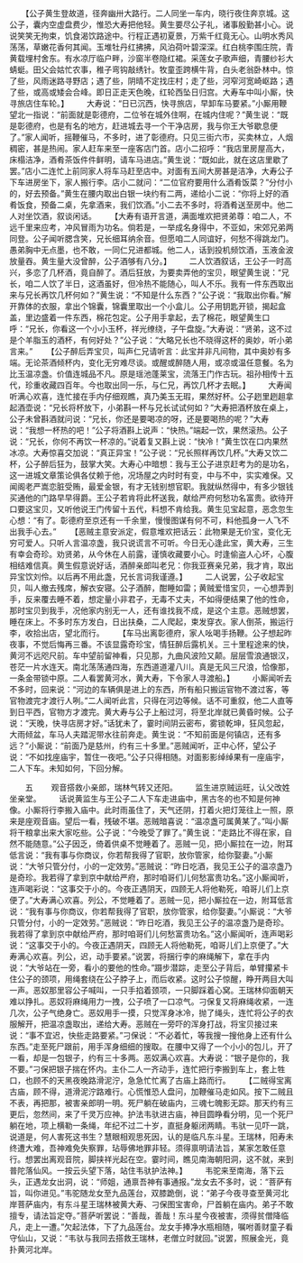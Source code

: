 <!-- { "loadSidebar": true } -->
　　【公子黄生登故道，径奔幽卅大路行。二人同坐一车内，晓行夜住奔京城。这公子，囊内空虚盘费少，惟恐大寿把他轻。黄生要尽公子礼，诸事殷勤甚小心。说说笑笑无拘束，饥食渴饮路途中。行程正遇初夏景，万紫千红竟无心。山明水秀风荡荡，草嫩花香何其闻。玉堆牡丹红拂拂，风泊荷叶碧深深。红白桃李围庄院，青黄载埋村舍东。有水凉厅临户畔，沙窗半卷隐红裙。采莲女子歌声细，青腰纱衫大蜻蜓。田父会姑忙农事，稚子弯钩敲绣针。牧童歪跨横牛背，白头老翁卧林中。惊了些，风雨迷路寻野店；遇了些，阴晴不定找庄村；走了些，河窄河宽崎岖路；遇了些，或高或矮会合峰。即日正走天色晚，红轮西坠日归宫。大寿车中叫小厮，快寻旅店住车轮。】
　　大寿说：“日已沉西，快寻旅店，早卸车马要紧。”小厮用鞭望北一指说：“前面就是彰德府，二位爷在城外住啊，在城内住呢？”黄生说：“既是彰德府，也是有名的地方，赶进城去寻一个干净店房，我与你王大爷歇息便了。”家人闻听，摇鞭催马，不多时，进了彰德府。只见三街六市，买卖林立，人烟稠密，甚是热闹。家人赶车来至一座客店门首。店小二招呼：“我店里房屋高大，床榻洁净，酒肴茶饭件件鲜明，请车马进店。”黄生说：“既如此，就在这店里歇了罢。”店小二连忙上前同家人将车马赶至店中。对面有五间大房甚是洁净，大寿公子下车进房坐下，家人搬行李。店小二就问：“二位官府要用什么酒肴饭菜？”分付小的，好去预备。”黄生在腰内取出白银一块约有二两，递给小二说：“你将上好的酒肴饭食，预备二桌，先拿酒来，我们饮酒。”小二去不多时，将酒肴送至房中。他二人对坐饮酒，叙谈闲话。
　　【大寿有语开言道，满面堆欢把贤弟尊：咱二人，不远千里来应考，冲风冒雨为功名。倘若是，一举成名身得中，不亚如，宋郊兄弟两同登。公子闻听腮含笑，兄长细耳纳余音。但愿咱二人同谊好，何愁不得跳龙门。愚弟胸中无点墨，也不敢，一同仁兄进都城。他二人，话到投机频饮酒，玉液金波放量吞。黄生量大没曾醉，公子酒够有八分。】
　　二人饮酒叙话，王公子一时高兴，多恋了几杯酒，竟自醉了。酒后狂放，为要卖弄他的宝贝，眼望黄生说：“兄长，咱二人饮了半日，这酒虽好，但冷热不能随心，叫人不乐。我有一件东西取出来与兄长再饮几杯何如？”黄生说：“不知是什么东西？”公子说：“我取出你看。”解开靠体的衣服，拿出个锦囊，锦囊里取出一个小盒儿。公子用钥匙开锁，揭起盒盖，里边盛着一件东西，棉花包定。公子用手拿起，去了棉花，眼望黄生口呼：“兄长，你看这一个小小玉杯，祥光缭绕，子午盘旋。”大寿说：“贤弟，这不过是个羊脂玉的酒杯，有何好处？”公子说：“大略兄长也不晓得这杯的奥妙，听小弟言来。”
　　【公子醉后弄宝贝，叫声仁兄请听言：此宝并非凡间物，其中奥妙有多端。无论茶酒倾杯内，变化无穷难尽谈。或醒或醉随人用，或凉或温任意餐。名为比玉温凉盏。价值连城品不凡。原是瑶池蓬莱宝，流落王门作古玩。祖孙相传十五代，珍重收藏四百年。今也取出同一乐，与仁兄，再饮几杯才去眠。】
　　大寿闻听满心欢喜，连忙接在手内仔细观瞧，真乃美玉无瑕，果然好杯。公子趔里趔趄拿起酒壶说：“兄长将杯放下，小弟斟一杯与兄长试试何如？”大寿把酒杯放在桌上，公子未曾斟酒就问说：“兄长，你还是要喝凉的呀，还是要喝热的呢？”大寿说：“我想一杯热的吧！”公子将酒斟上说声：“快热。”端起一饮，果然滚热。公子说：“兄长，你何不再饮一杯凉的。”说着复又斟上说：“快冷！”黄生饮在口内果然冰凉。大寿惊喜交加说：“真正异宝！”公子说：“兄长照样再饮几杯。”大寿又饮二杯，公子醉后狂为，鼓掌大笑。大寿心中暗想：我与王公子进京赶考为的是功名，这一进城文章策论俱各仗赖于他，况场屋之内时时有变，中与不中，实实难保。又闻阁老严嵩恋脏受贿，最爱金银，有才无钱别想官职。我就纵然得中，有多少银钱买通他的门路早早得爵。王公子若肯将此杯送我，献给严府何愁功名富贵。欲待开口要这宝贝，又听他说王门传留十五代，料想不肯给我。黄生见宝起意，恶念忽生心想：“有了。彰德府至京还有一千余里，慢慢图谋有何不可，料他孤身一人飞不出我手心去。”
　　【恶贼主意安派定，假意堆欢把话云：此物果是无价宝，变化无穷可爱人。只听人言温凉盏，我只说谎言不可听。今日无心逢此宝，黄大寿，三生有幸会奇珍。劝贤弟，从今休在人前露，谨慎收藏要小心。时逢偷盗人心坏，心腹相结难信真。黄生假意说好话，酒醉亲郎叫老兄：你我亚赛亲兄弟，我才肯，取出异宝饮刘伶。以后再不用此盏，兄长言词我谨遵。】
　　二人说罢，公子收起宝贝，叫人撤去残席，解衣安寝。公子酒醉，酣睡如雷；黄贼爱惜宝贝，一心想弄到手，反来覆去睡不着，想定量小非君子，无毒不丈夫，不如得便结果了他的性命，那时宝贝到我手，况他家内别无一人，还有谁找我不成，是这个主意。恶贼想罢，睡在床上。不多时东方发白，日出扶桑，二人爬起，束发穿衣。家人倒茶，搬运行李，收拾出店，望北而行。
　　【车马出离彰德府，家人吆喝手扬鞭。公子想起昨夜事，不觉后悔再三番。不该显露奇珍宝，情狂醉后露机关。三十里程途来的快，黄河不远咫尺前。车中望前留神看，只见那，九曲风波险又颠。层层雪浪通银汉，苍茫一片水连天。南北荡荡通四海，东西道道灌八川。真是无风三尺浪，恰像那，一条金带锁中原。二人看罢黄河水，黄大寿，下令家人寻渡船。】
　　小厮闻听去不多时，回来说：“河边的车辆俱是进上的东西，所有船只搬运官物不渡过客，等官物渡完才渡行人咧。”二人闻听此言，只得在河边等候。话不可重叙，他二人直等到日平西，官物方才渡完。黄大寿与公子上船过河，将至北岸就已黄昏时候。公子说：“天晚，快寻店房才好。”话犹未了，霎时间阴云密布，雾锁乾坤，狂风忽起，大雨倾盆，车马人夫踏泥带水往前奔走。黄生说：“不知前面是何镇店，还有多远？”小厮说：“前面乃是慈州，约有三十多里。”恶贼闻听，正中心怀，望公子说：“不如找座庙宇，暂住一夜吧。”公子只得相随。对面影影绰绰果有一座庙宇，二人下车。未知如何，下回分解。
 
　　五
　　观音搭救小亲郎，瑞林气转又还阳。
　　监生进京贼运旺，认父改姓坐亲堂。
　　话说黄监生与王公子二人下车走进庙中，黑古冬的也不知是何神像。小厮将行李搬入庙中。此时雨虽住了，天气还阴，打着火把灯笼往上一照，原来是座观音庙。望后一看，残破不堪。恶贼暗喜说：“温凉盏可属黄某了。”叫小厮将干粮拿出来大家吃些。公子说：“今晚受了罪了。”黄生说：“走路比不得在家，自然不能随意。”公子因乏，倚着供桌不觉睡着了。恶贼一见，把小厮拉在一边，附耳低言说：“我有事与你商议，你若帮我得了官职，放你管家，给你娶妻。”小厮说：“大爷只管分付，小的一定效劳。”恶贼说：“昨日吃酒，我见王公子的温凉盏乃是奇珍。我若得了拿到京中献给严府，那时咱哥们儿何愁富贵功名。”这小厮闻听，连声喝彩说：“这事交于小的。今夜正遇阴天，四顾无人将他勒死，咱哥儿们上京便了。”大寿满心欢喜。列公，不觉睡着了。恶贼一见，把小厮拉在一边，附耳低言说：“我有事与你商议，你若帮我得了官职，放你管家，给你娶妻。”小厮说：“大爷只管分付，小的一定效劳。”恶贼说：“昨日吃酒，我见王公子的温凉盏乃是奇珍。我若得了拿到京中献给严府，那时咱哥们儿何愁富贵功名。”这小厮闻听，连声喝彩说：“这事交于小的。今夜正遇阴天，四顾无人将他勒死，咱哥儿们上京便了。”大寿满心欢喜。列公，迟，动手要紧。”说罢，将捆行李的麻绳解下，拿在手内说：“大爷站在一旁，看小的要他的性命。”蹑步潜踪，走至公子背后，单臂攥紧卡住公子的颈项，用绳套绕在公子脖子上，而后收紧。这时公子惊醒，睁开两目大叫一声。恶奴那里容公子喊叫，一只手掐着颈项，一只脚踩着心窝。王瑞林仰面朝天难以挣扎。恶奴将麻绳用力一拽，公子喷了一口凉气。刁保复又将麻绳收紧，一连几次，公子气绝身亡。恶奴用手一摸，只觉浑身冰冷，抛了绳头，连忙将公子的衣服解开，把温凉盏取出，递给大寿。恶贼在一旁吓的浑身打战，将宝贝接过来说：“事不宜迟，快些走路要紧。”刁保说：“不必着忙，等我搜一搜他身上还有什么东西。”走至死尸跟前，用手浑身细细的搜取。在腰中又得了一个小小的包儿，开了一看，却是一包银子，约有三十多两。恶奴满心欢喜。大寿说：“银子是你的，我不要。”刁保把银子揣在怀内。主仆二人一齐动手，连忙把行李搬到车上，套上牲口，也顾不的天黑夜晚路滑泥泞，急急忙忙离了古庙上路而行。
　　【二贼得宝离古庙，顾不得，道滑泥泞路难行。心慌惟恐人盘问，加鞭催马走如风。按下二贼且不表，再把那，被害亲郎明一明。死尸躺在破庙内，三魂七魄影无踪。那天约有三更后，忽然间，来了千灵万应神。护法韦驮进古庙，神目圆睁看分明，见一个死尸躺在地，项上横勒一条绳，年纪不过二十岁，直挺身躯闭两睛。韦驮一见吓一跳，说道是，何人害死这书生？慧眼相观思死因，认的是临凡东斗星。王瑞林，阳寿未终遭大难，吾神难免失察罪，玷辱佛地罪非轻。须得禀明请法旨，某家怎敢任意行。想罢出离观音院，脚挟祥光起在空。霎时间，瞧见南海朝阳洞，这不就，来到普陀落仙风。一按云头望下落，站住韦驮护法神。】
　　韦驼来至南海，落下云头，正遇龙女出洞，说：“师姐，通禀吾神有事通报。”龙女去不多时，说：“菩萨有旨，叫你进见。”韦驼随龙女至九品莲台，双膝跪倒，说：“弟子今夜寻查至黄河北岸菩萨庙内，有东斗星王瑞林被黄大寿、刁保图宝害命，尸首躺在庙内。弟子不敢擅专，请法旨定夺。”菩萨听罢说：“善哉，善哉！东斗星今夜被害，须得贫僧降临凡，走上一遭。”欠起法体，下了九品莲台。龙女手捧净水瓶相随，嘱咐善财童子看守仙山，又说：“韦驮与我同去搭救王瑞林，老僧立时就回。”说罢，照展金光，竟扑黄河北岸。
